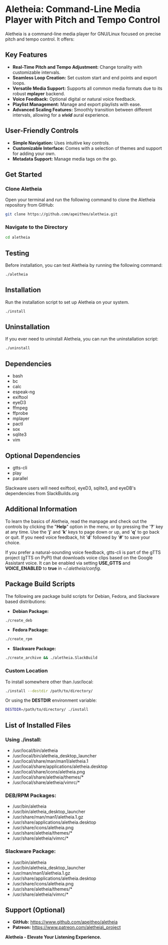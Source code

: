 # Aletheia: Command-Line Media Player with Pitch and Tempo Control

Aletheia is a command-line media player for GNU/Linux focused on precise pitch and tempo control. It offers:

## Key Features

- **Real-Time Pitch and Tempo Adjustment:** Change tonality with customizable intervals.
- **Seamless Loop Creation:** Set custom start and end points and export loops.
- **Versatile Media Support:** Supports all common media formats due to its robust **mplayer** backend.
- **Voice Feedback:** Optional digital or natural voice feedback.
- **Playlist Management:** Manage and export playlists with ease.
- **Advanced Scaling Features:** Smoothly transition between different intervals, allowing for a ***vivid*** aural experience.

## User-Friendly Controls

- **Simple Navigation:** Uses intuitive key controls.
- **Customizable Interface:** Comes with a selection of themes and support for adding your own.
- **Metadata Support:** Manage media tags on the go.

## Get Started

### Clone Aletheia

Open your terminal and run the following command to clone the Aletheia repository from GitHub:

```bash
git clone https://github.com/apeitheo/aletheia.git
```

### Navigate to the Directory

```bash
cd aletheia
```

## Testing

Before installation, you can test Aletheia by running the following command:

```bash
./aletheia
```

## Installation

Run the installation script to set up Aletheia on your system.

```bash
./install
```

## Uninstallation

If you ever need to uninstall Aletheia, you can run the uninstallation script:

```bash
./uninstall
```

## Dependencies

- bash
- bc
- calc
- espeak-ng
- exiftool
- eyeD3
- ffmpeg
- ffprobe
- mplayer
- pactl
- sox
- sqlite3
- vim

## Optional Dependencies

- gtts-cli
- play
- parallel

Slackware users will need exiftool, eyeD3, sqlite3, and eyeDB's dependencies from SlackBuilds.org

## Additional Information

To learn the basics of Aletheia, read the manpage and check out the controls by clicking the "**Help**" option in the menu, or by pressing the '**?**' key at any time. Use the '**j**' and '**k**' keys to page down or up, and '**q**' to go back or quit. If you need voice feedback, hit '**d**' followed by '**#**' to save your choice.

If you prefer a natural-sounding voice feedback, gtts-cli is part of the gTTS project (gTTS on PyPI) that downloads voice clips based on the Google Assistant voice. It can be enabled via setting **USE_GTTS** and **VOICE_ENABLED** to **true** in *~/.aletheia/config*.

## Package Build Scripts

The following are package build scripts for Debian, Fedora, and Slackware based distributions:

- **Debian Package:**
```bash
./create_deb
```

- **Fedora Package:**
```bash
./create_rpm
```

- **Slackware Package:**
```bash
./create_archive && ./aletheia.SlackBuild
```

### Custom Location

To install somewhere other than /usr/local:

```bash
./install --destdir /path/to/directory/
```

Or using the **DESTDIR** environment variable:

```bash
DESTDIR=/path/to/directory/ ./install
```

## List of Installed Files

### Using ./install:

- /usr/local/bin/aletheia
- /usr/local/bin/aletheia\_desktop\_launcher
- /usr/local/share/man/man1/aletheia.1
- /usr/local/share/applications/aletheia.desktop
- /usr/local/share/icons/aletheia.png
- /usr/local/share/aletheia/themes/*
- /usr/local/share/aletheia/vimrc/*

### DEB/RPM Packages:

- /usr/bin/aletheia
- /usr/bin/aletheia\_desktop\_launcher
- /usr/share/man/man1/aletheia.1.gz
- /usr/share/applications/aletheia.desktop
- /usr/share/icons/aletheia.png
- /usr/share/aletheia/themes/*
- /usr/share/aletheia/vimrc/*

### Slackware Package:

- /usr/bin/aletheia
- /usr/bin/aletheia\_desktop\_launcher
- /usr/man/man1/aletheia.1.gz
- /usr/share/applications/aletheia.desktop
- /usr/share/icons/aletheia.png
- /usr/share/aletheia/themes/*
- /usr/share/aletheia/vimrc/*

## Support (Optional)

- **GitHub:** https://www.github.com/apeitheo/aletheia
- **Patreon:** https://www.patreon.com/aletheia\_project

**Aletheia - Elevate Your Listening Experience.**
